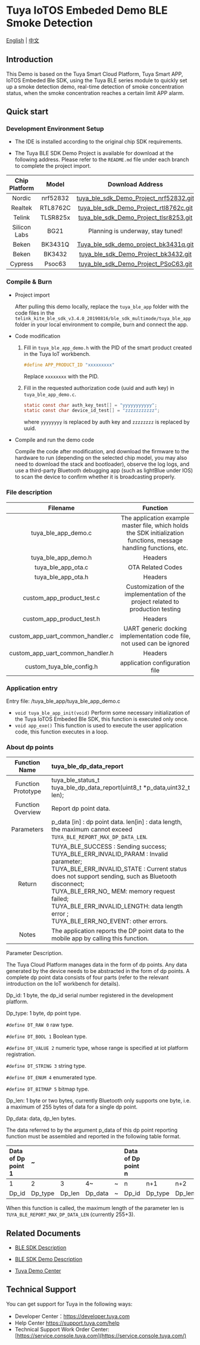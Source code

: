 # Tuya IoTOS Embeded Demo BLE Smoke Detection

[English](./README.md) | [中文](./README_zh.md) 



## Introduction 

This Demo is based on the Tuya Smart Cloud Platform, Tuya Smart APP, IoTOS Embeded Ble SDK, using the Tuya BLE series module to quickly set up a smoke detection demo, real-time detection of smoke concentration status, when the smoke concentration reaches a certain limit APP alarm.



## Quick start 

### Development Environment Setup 

+ The IDE is installed according to the original chip SDK requirements.

+ The Tuya BLE SDK Demo Project is available for download at the following address. Please refer to the `README.md` file under each branch to complete the project import.

| Chip Platform |  Model   |                       Download Address                       |
| :-----------: | :------: | :----------------------------------------------------------: |
|    Nordic     | nrf52832 | [tuya_ble_sdk_Demo_Project_nrf52832.git](https://github.com/TuyaInc/tuya_ble_sdk_Demo_Project_nrf52832.git) |
|    Realtek    | RTL8762C | [tuya_ble_sdk_Demo_Project_rtl8762c.git](https://github.com/TuyaInc/tuya_ble_sdk_Demo_Project_rtl8762c.git) |
|    Telink     | TLSR825x | [tuya_ble_sdk_Demo_Project_tlsr8253.git](https://github.com/TuyaInc/tuya_ble_sdk_Demo_Project_tlsr8253.git) |
| Silicon Labs  |   BG21   |              Planning is underway, stay tuned!               |
|     Beken     | BK3431Q  | [Tuya_ble_sdk_demo_project_bk3431q.git](https://github.com/TuyaInc/Tuya_ble_sdk_demo_project_bk3431q.git) |
|     Beken     |  BK3432  | [ tuya_ble_sdk_Demo_Project_bk3432.git](https://github.com/TuyaInc/tuya_ble_sdk_Demo_Project_bk3432.git) |
|    Cypress    |  Psoc63  | [tuya_ble_sdk_Demo_Project_PSoC63.git](https://github.com/TuyaInc/tuya_ble_sdk_Demo_Project_PSoC63.git) |



### Compile & Burn

+ Project import

  After pulling this demo locally, replace the `tuya_ble_app` folder with the code files in the `telink_kite_ble_sdk_v3.4.0_20190816/ble_sdk_multimode/tuya_ble_app` folder in your local environment to compile, burn and connect the app.

+ Code modification

  1. Fill in `tuya_ble_app_demo.h` with the PID of the smart product created in the Tuya IoT workbench.

     ```c
     #define APP_PRODUCT_ID "xxxxxxxxx"
     ```

     Replace `xxxxxxxx` with the PID.

  2. Fill in the requested authorization code (uuid and auth key) in `tuya_ble_app_demo.c`.

     ```c
     static const char auth_key_test[] = "yyyyyyyyyyy";
     static const char device_id_test[] = "zzzzzzzzzzz";
     ```

      where `yyyyyyyy` is replaced by auth key and `zzzzzzzz` is replaced by uuid.

+ Compile and run the demo code

  Compile the code after modification, and download the firmware to the hardware to run (depending on the selected chip model, you may also need to download the stack and bootloader), observe the log logs, and use a third-party Bluetooth debugging app (such as lightBlue under IOS) to scan the device to confirm whether it is broadcasting properly.



### File description 

|             Filename             |                           Function                           |
| :------------------------------: | :----------------------------------------------------------: |
|       tuya_ble_app_demo.c        | The application example master file, which holds the SDK initialization functions, message handling functions, etc. |
|       tuya_ble_app_demo.h        |                           Headers                            |
|        tuya_ble_app_ota.c        |                      OTA Related Codes                       |
|        tuya_ble_app_ota.h        |                           Headers                            |
|    custom_app_product_test.c     | Customization of the implementation of the project related to production testing |
|    custom_app_product_test.h     |                           Headers                            |
| custom_app_uart_common_handler.c | UART generic docking implementation code file, not used can be ignored |
| custom_app_uart_common_handler.h |                           Headers                            |
|     custom_tuya_ble_config.h     |                application configuration file                |



### Application entry

Entry file: /tuya_ble_app/tuya_ble_app_demo.c

+ `void tuya_ble_app_init(void)` Perform some necessary initialization of the Tuya IoTOS Embeded Ble SDK, this function is executed only once.
+ `void app_exe()` This function is used to execute the user application code, this function executes in a loop.



### About dp points

|   Function Name    | tuya_ble_dp_data_report                                      |
| :----------------: | :----------------------------------------------------------- |
| Function Prototype | tuya_ble_status_t tuya_ble_dp_data_report(uint8_t *p_data,uint32_t len); |
| Function Overview  | Report dp point data.                                        |
|     Parameters     | p_data [in] : dp point data. len[in] : data length, the maximum cannot exceed `TUYA_BLE_REPORT_MAX_DP_DATA_LEN`. |
|       Return       | TUYA_BLE_SUCCESS : Sending success;<br/>TUYA_BLE_ERR_INVALID_PARAM : Invalid parameter;<br/>TUYA_BLE_ERR_INVALID_STATE : Current status does not support sending, such as Bluetooth disconnect;<br/>TUYA_BLE_ERR_NO_ MEM: memory request failed;<br/>TUYA_BLE_ERR_INVALID_LENGTH: data length error ;<br/>TUYA_BLE_ERR_NO_EVENT: other errors. |
|       Notes        | The application reports the DP point data to the mobile app by calling this function. |

Parameter Description.

The Tuya Cloud Platform manages data in the form of dp points. Any data generated by the device needs to be abstracted in the form of dp points. A complete dp point data consists of four parts (refer to the relevant introduction on the IoT workbench for details).

Dp_id: 1 byte, the dp_id serial number registered in the development platform.

Dp_type: 1 byte, dp point type.

`#define DT_RAW 0` raw type.

`#define DT_BOOL 1` Boolean type.

`#define DT_VALUE 2` numeric type, whose range is specified at iot platform registration.

`#define DT_STRING 3` string type.

`#define DT_ENUM 4` enumerated type.

`#define DT_BITMAP 5` bitmap type.

Dp_len: 1 byte or two bytes, currently Bluetooth only supports one byte, i.e. a maximum of 255 bytes of data for a single dp point.

Dp_data: data, dp_len bytes.



The data referred to by the argument p_data of this dp point reporting function must be assembled and reported in the following table format.

| Data of Dp point 1 | ~       |        |         |      | Data of Dp point n |         |        |         |
| :----------------- | :------ | :----- | :------ | :--- | :----------------- | :------ | :----- | :------ |
| 1                  | 2       | 3      | 4~      | ~    | n                  | n+1     | n+2    | n+3~    |
| Dp_id              | Dp_type | Dp_len | Dp_data | ~    | Dp_id              | Dp_type | Dp_len | Dp_data |

When this function is called, the maximum length of the parameter len is `TUYA_BLE_REPORT_MAX_DP_DATA_LEN` (currently 255+3).



## Related Documents 

+ [BLE SDK Description](https://developer.tuya.com/cn/docs/iot/device-development/embedded-software-development/module-sdk-development-access/ble-chip-sdk/tuya-ble-sdk-user-guide?id=K9h5zc4e5djd9#title-17-tuya%20ble%20sdk%20callback%20event%20%E4%BB%8B%E7%BB%8D) 

+ [BLE SDK Demo Description](https://developer.tuya.com/cn/docs/iot/device-development/embedded-software-development/module-sdk-development-access/ble-chip-sdk/tuya-ble-sdk-demo-instruction-manual?id=K9gq09szmvy2o) 
+ [Tuya Demo Center](https://developer.tuya.com/demo)  



## Technical Support 

You can get support for Tuya in the following ways:

+ Developer Center：https://developer.tuya.com
+ Help Center https://support.tuya.com/help
+ Technical Support Work Order Center: [https://service.console.tuya.com](https://service.console.tuya.com/) 